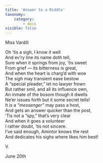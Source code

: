 ```yaml
---
title: 'Answer to a Riddle'
taxonomy:
    category:
        - docs
visible: false
---
```


<div class="author">Miss Vardill</div>

Oh ’tis a sigh, I know it well  
And ev’ry line its name doth tell,  
Sure when it springs from joy, ’tis sweet  
From grief — its bitterness is great,  
And when the heart is charg’d with woe  
The *sigh* may transient ease bestow  
A “special pleader,” let no lawyer frown  
But rather smil, and all its influence own,  
An inmate of the bosom though it dwells  
Ne’er issues forth but it some secret tells!  
It is a *“messenger”* may pass a host,  
And gets an answer quicker than the post,  
’Tis not a “spy,” that’s very clear  
And when it goes a volunteer  
I rather doubt, ’tis not sincere.  
I’ve said enough, Amintor knows the rest  
And dedicates his sighs where likes him best!  
  
V.  
  
June 20th